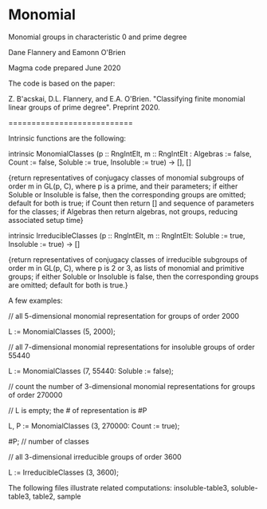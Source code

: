 # Monomial
Monomial groups in characteristic 0 and prime degree 

Dane Flannery and Eamonn O'Brien

Magma code prepared June 2020

The code is based on the paper: 

Z. B'acskai, D.L. Flannery, and E.A. O'Brien.  "Classifying finite monomial linear groups of prime degree". Preprint 2020.

===========================

Intrinsic functions are the following:

intrinsic MonomialClasses (p :: RngIntElt, m :: RngIntElt :
  Algebras := false, Count := false, Soluble := true, Insoluble := true) -> [], []
  
{return representatives of conjugacy classes of monomial subgroups
 of order m in GL(p, C), where p is a prime, and their parameters;
 if either Soluble or Insoluble is false, then the corresponding groups
 are omitted; default for both is true; if Count then return [] and sequence
 of parameters for the classes; if Algebras then return algebras, not groups,
 reducing associated setup time}

intrinsic IrreducibleClasses (p :: RngIntElt, m :: RngIntElt:
  Soluble := true, Insoluble := true) -> []

{return representatives of conjugacy classes of irreducible subgroups
 of order m in GL(p, C), where p is 2 or 3, as lists of monomial and
 primitive groups; if either Soluble or Insoluble is false, then the
 corresponding groups are omitted; default for both is true.}

A few examples:

// all 5-dimensional monomial representation for groups of order 2000

L := MonomialClasses (5, 2000);

// all 7-dimensional monomial representations for insoluble groups of order 55440

L := MonomialClasses (7, 55440: Soluble := false);

// count the number of 3-dimensional monomial representations for groups of order 270000

// L is empty; the # of representation is #P

L, P := MonomialClasses (3, 270000: Count := true);

#P; // number of classes  

// all 3-dimensional irreducible groups of order 3600

L := IrreducibleClasses (3, 3600);

The following files illustrate related computations:
insoluble-table3, soluble-table3, table2, sample  


